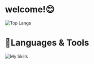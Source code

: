 # welcome!:blush:
![Top Langs](https://github-readme-stats.vercel.app/api/top-langs/?username=azami0704)
# :hammer:Languages & Tools
![My Skills](https://skillicons.dev/icons?i=js,html,css,php,jquery,bootstrap)
